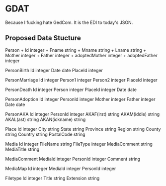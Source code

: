 GDAT
====================

Because I fucking hate GedCom.  It is the EDI to today's JSON.


Proposed Data Stucture
---------------------
Person
	+	Id	integer
	+	Fname	string
	+	Mname	string
	+	Lname	string
	+	Mother	integer
	+	Father	integer
	+	adoptedMother	integer
	+	adoptedFather	integer

PersonBirth
	Id	integer
	Date	date
	PlaceId	integer

PersonMarriage
	Id	integer
	Person1	integer
	Person2	integer
	PlaceId	integer

PersonDeath	
	Id	integer
	Person	integer
	PlaceId	integer
	Date	date

PersonAdoption
	Id	integer
	PersonId	integer
	Mother	integer
	Father	integer
	Date	date

PersonAKA
	Id	integer
	PersonId	integer
	AKAF(irst)	string
	AKAM(iddle)	string
	AKAL(ast)	string
	AKAN(ickname)	string
	
Place
	Id	integer
	City	string
	State	string
	Province	string
	Region	string
	County	string
	Country	string
	PostalCode	string

Media
	Id	integer
	FileName	string
	FileType	integer
	MediaComment	string
	MediaTitle	string

MediaComment
	MediaId	integer
	PersonId	integer
	Comment	string


MediaMap
	Id	integer
	MediaId	integer
	PersonId	integer

Filetype
	Id integer
	Title	string
	Extension	string

